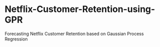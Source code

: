 # Netflix-Customer-Retention-using-GPR
Forecasting Netflix Customer Retention based on Gaussian Process Regression

